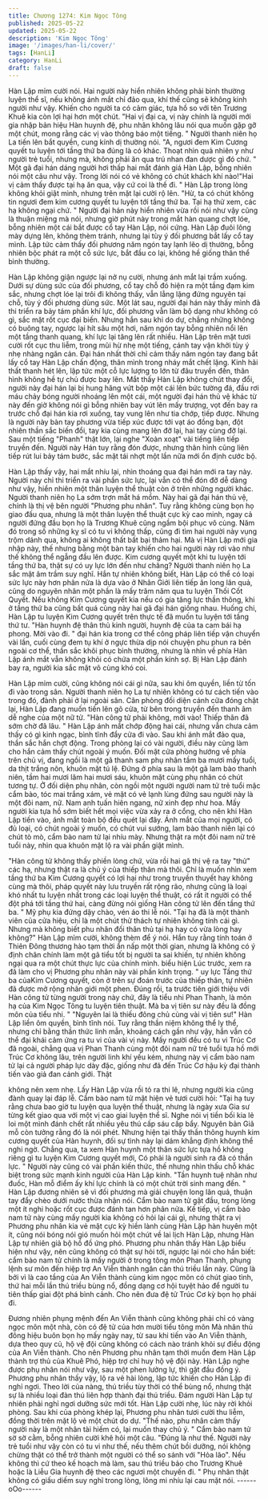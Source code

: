 ```yaml
---
title: Chương 1274: Kim Ngọc Tông
published: 2025-05-22
updated: 2025-05-22
description: 'Kim Ngọc Tông'
image: '/images/han-li/cover/'
tags: [HanLi]
category: HanLi
draft: false
---
```


Hàn Lập mỉm cười nói.
Hai người này hiển nhiên không phải bình thường luyện thể sĩ,
nếu không ánh mắt chỉ đảo qua, khí thế cũng sẽ không kinh
người như vậy. Khiến cho người ta có cảm giác, tựa hồ so với tên
Trương Khuê kia còn lợi hại hơn một chút.
"Hai vị đại ca, vị này chính là người mới gia nhập bản hiệu Hàn
huynh đệ, phu nhân không lâu nói qua muốn gặp gỡ một chút,
mong rằng các vị vào thông báo một tiếng. " Người thanh niên họ
La tiến lên bắt quyền, cung kính dị thường nói.
"A, ngươi đem Kim Cương quyết tu luyện tới tầng thứ ba đúng là
có khác. Thoạt nhìn quả nhiên y như người trẻ tuổi, nhưng mà,
không phải ăn qua trú nhan đan dược gì đó chứ. " Một gã đại hán
dáng người hơi thấp hai mắt đánh giá Hàn Lập, bỗng nhiên nói
một câu như vậy.
Trong lời nói có vẻ không có chút khách khí nào!"Hai vị cảm thấy
được tại hạ ăn qua, vậy cứ coi là thế đi. " Hàn Lập trong lòng
không khỏi giật mình, nhưng trên mặt lại cười rộ lên.
"Hừ, ta có chút không tin ngươi đem kim cương quyết tu luyện tới
tầng thứ ba. Tại hạ thử xem, các hạ không ngại chứ. " Người đại
hán này hiển nhiên vừa rồi nói như vậy cũng là thuận miệng mà
nói, nhưng giờ phút này trong mắt hàn quang chợt lóe, bỗng
nhiên một cái bắt được cổ tay Hàn Lập, nói cứng.
Hàn Lập đuôi lông mày dựng lên, không thèm tránh, nhưng lại tùy
ý đối phương bắt lấy cổ tay mình. Lập tức cảm thấy đối phương
năm ngón tay lạnh lẽo dị thường, bỗng nhiên bộc phát ra một cỗ
sức lực, bắt đầu co lại, không hề giống thân thể bình thường.

Hàn Lập không giận ngược lại nở nụ cười, nhưng ánh mắt lại
trầm xuống.
Dưới sự dùng sức của đối phương, cổ tay chỗ đó hiện ra một
tầng đạm kim sắc, nhưng chợt lóe lại trôi đi không thấy, vẫn lẳng
lặng đứng nguyên tại chỗ, tùy ý đối phương dùng sức.
Một lát sau, người đại hán này thấy mình đã thi triển ra bảy tám
phần khí lực, đối phương vẫn làm bộ dạng như không có gì, sắc
mặt rốt cục đại biến. Nhưng hắn sau khi do dự, chẳng những
không có buông tay, ngược lại hít sâu một hơi, năm ngón tay
bỗng nhiên nổi lên một tầng thanh quang, khí lực lại tăng lên rất
nhiều.
Hàn Lập trên mặt tươi cười rốt cục thu liễm, trong mũi hừ nhẹ một
tiếng, cánh tay vận khởi tùy ý nhẹ nhàng ngăn cản.
Đại hán nhất thời chỉ cảm thấy năm ngón tay đang bắt lấy cổ tay
Hàn Lập chấn động, thân mình trong nháy mắt chết lặng. Kinh hãi
thất thanh hét lên, lập tức một cỗ lực lượng to lớn từ đâu truyền
đến, thân hình không hề tự chủ được bay lên.
Mắt thấy Hàn Lập không chút thay đổi, người này đại hán lại bị
hung hăng vứt bộp một cái lên bức tường đá, đầu rơi máu chảy
bóng người nhoáng lên một cái, một người đại hán thủ vệ khác từ
này đến giờ không nói gì bỗng nhiên bay vút lên mấy trượng, vọt
đến bay ra trước chỗ đại hán kia rơi xuống, tay vung lên như tia
chớp, tiếp được.
Nhưng là người này bàn tay phương vừa tiếp xúc được tới vạt áo
đồng bạn, đột nhiên thần sắc biến đổi, tay kia cùng mang lên đỡ
lại, hai tay cùng đỡ lại.
Sau một tiếng "Phanh" thật lớn, lại nghe "Xoàn xoạt" vài tiếng liên
tiếp truyền đến.
Người này Hán tuy rằng đón được, nhưng thân hình cũng liên
tiếp rút lui bảy tám bước, sắc mặt tái nhợt một lần nữa mới ổn
định cước bộ.

Hàn Lập thấy vậy, hai mắt nhíu lại, nhìn thoáng qua đại hán mới
ra tay này.
Người này chỉ thi triển ra vài phần sức lực, lại vẫn có thể đón đỡ
dễ dàng như vậy, hiển nhiên một thân luyện thể thuật còn ở trên
những người khác.
Người thanh niên họ La sớm trợn mắt há mồm.
Này hai gã đại hán thủ vệ, chính là thị vệ bên người "Phương phu
nhân". Tuy rằng không cùng bọn họ giao đấu qua, nhưng là một
thân luyện thể thuật cực kỳ cao minh, ngay cả người đứng đầu
bọn họ là Trương Khuê cũng ngầm bội phục vô cùng. Năm đó
trong số những kỵ sĩ có tu vi không thấp, cũng đi tìm hai người
này vụng trộm dánh qua, không ai không thất bất bại thảm hại.
Mà vị Hàn Lập mới gia nhập này, thế nhưng bằng một bàn tay
khiến cho hai người này rơi vào như thế không thể ngẫng đầu lên
được.
Kim cương quyết một khi tu luyện tới tầng thứ ba, thật sự có uy
lực lớn đến như chăng? Người thanh niên họ La sắc mặt âm trầm
suy nghĩ.
Hắn tự nhiên không biết, Hàn Lập có thể có loại sức lực này hơn
phân nửa là dựa vào ở Nhân Giới liên tiếp ăn long lân quả, cũng
do nguyên nhân một phần là mấy trăm năm qua tu luyện Thối Cốt
Quyết. Nếu không Kim Cương quyết kia nếu có gia tăng lực thần
thông, khi ở tầng thứ ba cũng bất quá cùng này hai gã đại hán
giống nhau. Huống chi, Hàn Lập tu luyện Kim Cương quyết trên
thực tế đã muốn tu luyện tới tầng thứ tư.
"Hàn huynh đệ thân thủ kinh người, huynh đệ của ta cam bái hạ
phong. Mời vào đi. " đại hán kia trong cơ thể công pháp liên tiếp
vận chuyển vài lần, cuối cùng đem tụ khí ở ngực thừa dịp nói
chuyện phu phun ra bên ngoài cơ thể, thần sắc khôi phục bình
thường, nhưng là nhìn về phía Hàn Lập ánh mắt vẫn không khỏi
có chứa một phần kính sợ.
Bị Hàn Lập đánh bay ra, người kia sắc mặt vô cùng khó coi.

Hàn Lập mỉm cười, cũng không nói cái gì nữa, sau khi ôm quyền,
liền từ tốn đi vào trong sân.
Người thanh niên họ La tự nhiên không có tư cách tiến vào trong
đó, đành phải ở lại ngoài sân.
Căn phòng đối diện cánh cữa đóng chặt lại, Hàn Lập đang muốn
tiến lên gõ cửa, từ bên trong truyền đến thanh âm dễ nghe của
một nữ tử.
"Hàn công tử phải không, mời vào! Thiếp thân đã sớm chờ đã lâu.
"
Hàn Lập ánh mắt chớp động hai cái, nhưng vẫn chưa cảm thấy
có gì kinh ngạc, bình tĩnh đẩy cửa đi vào.
Sau khi ánh mắt đảo qua, thần sắc hắn chợt động.
Trong phòng lại có vài người, điều này cũng làm cho hắn cảm
thấy chút ngoài ý muốn.
Đối mặt cửa phòng hướng về phía trên chủ vị, đang ngồi là một
gã thanh sam phụ nhân tầm ba mươi mấy tuổi, da thịt trắng nõn,
khuôn mặt tú lệ. Đứng ở phía sau là một gã lam bào thanh niên,
tầm hai mươi lăm hai mươi sáu, khuôn mặt cùng phụ nhân có
chút tương tự.
Ở đối diện phụ nhân, còn ngồi một người người nam tử trẻ tuổi
mặc cẩm bào, tóc mai trắng xám, vẻ mặt có vẻ lạnh lùng đứng
sau người này là một đôi nam, nữ. Nam anh tuấn hiên ngang, nữ
xinh đẹp như hoa.
Mấy người kia tựa hồ sớm biết hết mọi việc vừa xảy ra ở cổng,
cho nên khi Hàn Lập tiến vào, ánh mắt toàn bộ đều quét lại đây.
Ánh mắt của mọi người, có đủ loại, có chút ngoài ý muốn, có chút
vui sướng, lam bào thanh niên lại có chút tò mò, cẩm bào nam tử
lại nhíu mày. Nhưng thật ra một đôi nam nữ trẻ tuổi này, nhìn qua
khuôn mặt lộ ra vài phần giật mình.

"Hàn công tử không thấy phiền lòng chứ, vừa rồi hai gã thị vệ ra
tay "thử" các hạ, nhưng thật ra là chủ ý của thiếp thân mà thôi.
Chỉ là muốn nhìn xem tầng thứ ba Kim Cương quyết có lợi hại
như trong truyền thuyết hay không cùng mà thôi, pháp quyết này
lưu truyền rất rộng rão, nhưng cũng là loại khó nhất tu luyện nhất
trong các loại luyện thể thuật, có rất ít người có thể đột phá tới
tầng thứ hai, càng đừng nói giống Hàn công tử lên đến tầng thứ
ba. " Mỹ phụ kia đứng dậy chào, vén áo thi lễ nói.
"Tại hạ đã là một thành viên của cửa hiệu, chỉ là một chút thử
thách tự nhiên không tính cái gì. Nhưng mà không biết phu nhân
đối thân thủ tại hạ hay có vừa lòng hay không?" Hàn Lập mỉm
cười, không thèm để ý nói.
Hắn tuy rằng tính toán ở Thiên Đông thương hào tạm thời ẩn nấp
một thời gian, nhưng là không có ý định chân chính làm một gã
tiểu tốt bị người ta sai khiến, tự nhiên không ngại qua ra một chút
thực lực của chính mình.
biểu hiện Lúc trước, xem ra đã làm cho vị Phương phu nhân này
vài phần kính trọng.
" uy lực Tầng thứ ba củaKim Cương quyết, còn ở trên sự đoán
trước của thiếp thân, tự nhiên đã được mở rộng nhãn giới một
phen. Đúng rồi, ta trước tiên giới thiệu với Hàn công tử từng người
trong này chứ, đây là tiểu nhi Phan Thanh, là môn hạ của Kim
Ngọc Tông tu luyện tiên thuật. Mà ba vị tiên sư này đều là đồng
môn của tiểu nhi. "
"Nguyên lai là thiếu đông chủ cùng vài vị tiên sư!" Hàn Lập liền
ôm quyền, bình tĩnh nói.
Tuy rằng thần niệm không thể ly thể, nhưng chỉ bằng thần thức
linh mẫn, khoảng cách gần như vậy, hắn vẫn có thể đại khái cảm
ứng ra tu vi của vài vị này. Mấy người đều có tu vi Trúc Cơ đã
ngoài, chẳng qua vị Phan Thanh cùng một đôi nam nữ trẻ tuổi tựa
hồ mới Trúc Cơ không lâu, trên người linh khí yếu kém, nhưng
này vị cẩm bào nam tử lại cả người pháp lực dày đặc, giống như
đã đến Trúc Cơ hậu kỳ đại thành tiến vào giả đan cảnh giới. Thật

không nên xem nhẹ.
Lấy Hàn Lập vừa rồi tỏ ra thi lê, nhưng người kia cũng đành quay
lại đáp lễ. Cẩm bào nam tử mặt hiện vẻ tươi cười hỏi:
"Tại hạ tuy rằng chưa bao giờ tu luyện qua luyện thể thuật, nhưng
là ngày xưa Gia sư từng kết giao qua với một vị cao giai luyện thể
sĩ. Nghe nói vị tiền bối kia lẻ loi một mình đánh chết rất nhiều yêu
thú cấp sáu cấp bẩy. Nguyên bản Giã mỗ còn tưởng rằng đó là
nói phét. Nhưng hiện tại thấy thần thông huynh kim cương quyết
của Hàn huynh, đối sự tình này lại dám khẳng định không thể nghi
ngờ. Chẳng qua, ta xem Hàn huynh một thân sức lực tựa hồ
không riêng gì tu luyện Kim Cương quyết mới, Có phải là người
sinh ra đã có thần lực. "
Người này cũng có vài phần kiến thức, thế nhưng nhìn thấu chỗ
khác biệt trong sức mạnh kinh người của Hàn Lập kinh.
"Tần huynh tuệ nhãn như đuốc, Hàn mỗ điểm ấy khí lực chính là
có một chút trời sinh mang đến. " Hàn Lập đương nhiên sẽ vì đối
phương mà giải chuyện long lân quả, thuận tay đẩy chèo dưới
nước thừa nhận nói.
Cẩm bào nam tử gật đầu, trong lòng một ít nghi hoặc rốt cục
được đánh tan hơn phân nửa.
Kế tiếp, vị cẩm bào nam tử này cùng mấy người kia không có hỏi
lại cái gì, nhưng thật ra vị Phương phu nhân kia vẻ mặt cực kỳ
hiền lành cùng Hàn Lập hàn huyên một ít, cũng nói bóng nói gió
muốn hỏi một chút về lai lịch Hàn Lập, nhưng Hàn Lập tự nhiên
giả bộ hồ đồ ứng phó.
Phương phu nhân thấy Hàn Lập biểu hiện như vậy, nên cũng
không có thật sự hỏi tới, ngược lại nói cho hắn biết: cẩm bào nam
tử chính là mấy người ở trong tông môn Phan Thanh, phụng lệnh
sư môn đến hiệp trợ An Viễn thành ngăn cản thú triều lần này.
Cũng là bởi vì là cao tầng của An Viễn thành cùng kim ngọc môn
có chút giao tình, thứ hai mỗi lần thú triều bùng nổ, đồng dạng cơ
hội tuyệt hảo để người tu tiên thấp giai đột phá bình cảnh. Cho
nên đưa đệ tử Trúc Cơ kỳ bọn họ phái đi.

Đương nhiên phụng mệnh đến An Viễn thành cũng không phải chỉ
có vàng ngọc môn một nhà, còn có đệ tử của hơn mười tiểu tông
môn
Mà nhân thủ đông hiệu buôn bọn họ mấy ngày nay, từ sau khi tiến
vào An Viễn thành, dựa theo quy củ, hộ vệ đội cũng không có
cách nào tránh khỏi sự điều động của An Viễn thành. Cho nên
Phương phu nhân tạm thời muốn đem Hàn Lập thành trợ thủ của
Khuê Phó, hiệp trợ chỉ huy hộ vệ đội này.
Hàn Lập nghe được phụ nhân nói như vậy, sau một phen lưởng
lự, thì gật đầu đồng ý.
Phương phu nhân thấy vậy, lộ ra vẻ hài lòng, lập tức khiến cho
Hàn Lập đi nghỉ ngơi. Theo lời của nàng, thú triều tùy thời có thể
bùng nổ, nhưng thật sự là nhiều loại đàn thú liên hợp thành đại
thú triều. Đám người Hàn Lập tự nhiên phải nghỉ ngơi dưỡng sức
mới tốt.
Hàn Lập cười nhẹ, lúc này rời khỏi phòng.
Sau khi của phòng khép lại, Phương phu nhân tươi cười thu liễm,
đồng thời trên mặt lộ vẻ một chút do dự.
"Thế nào, phu nhân cảm thấy người này là một nhân tài hiếm có,
lại muốn thay chủ ý. " Cẩm bào nam tử sờ sờ cằm, bỗng nhiên
cười khẽ hỏi một câu.
"Đúng là như thế. Người này trẻ tuổi như vậy còn có tu vi như thế,
nếu thêm chút bồi dưỡng, nói không chừng thật có thể trở thành
một người có thể so sánh với "Hỏa lão". Nếu không thì cứ theo kế
hoạch mà làm, sau thú triều bảo cho Trương Khuê hoặc là Liễu
Gia huynh đệ theo các ngươi một chuyến đi. " Phụ nhân thật
không có giấu diếm suy nghĩ trong lòng, lông mi nhíu lại cau mặt
nói.
------oOo------
